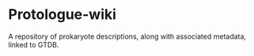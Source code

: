 # Protologue-wiki
A repository of prokaryote descriptions, along with associated metadata, linked to GTDB.
